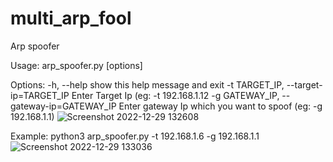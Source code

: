# multi_arp_fool
Arp spoofer


Usage: arp_spoofer.py [options]

Options:
  -h, --help            show this help message and exit
  -t TARGET_IP, --target-ip=TARGET_IP
                        Enter Target Ip (eg: -t 192.168.1.12
  -g GATEWAY_IP, --gateway-ip=GATEWAY_IP
                        Enter gateway Ip which you want to spoof (eg: -g
                        192.168.1.1)
![Screenshot 2022-12-29 132608](https://user-images.githubusercontent.com/109381227/209921075-622f644d-20d0-46df-a661-ee0928ef123a.jpg)

Example:
python3 arp_spoofer.py -t 192.168.1.6 -g 192.168.1.1
![Screenshot 2022-12-29 133036](https://user-images.githubusercontent.com/109381227/209921461-571eba31-6e15-401b-8ef6-9d9039cf7f73.jpg)
